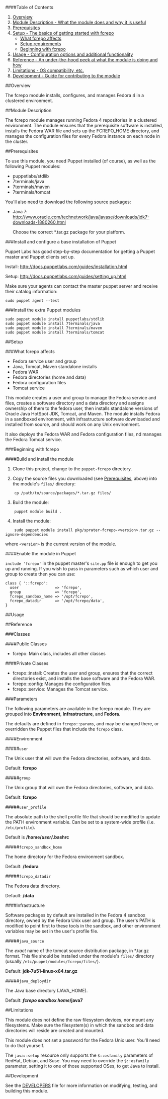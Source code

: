 ####Table of Contents

1. [Overview](#overview)
2. [Module Description - What the module does and why it is useful](#module-description)
3. [Prerequisites](#prerequisites)
3. [Setup - The basics of getting started with fcrepo](#setup)
    * [What fcrepo affects](#what-fcrepo-affects)
    * [Setup requirements](#setup-requirements)
    * [Beginning with fcrepo](#beginning-with-fcrepo)
4. [Usage - Configuration options and additional functionality](#usage)
5. [Reference - An under-the-hood peek at what the module is doing and how](#reference)
5. [Limitations - OS compatibility, etc.](#limitations)
6. [Development - Guide for contributing to the module](#development)

##Overview

The fcrepo module installs, configures, and manages Fedora 4 in a clustered 
environment.

##Module Description

The fcrepo module manages running Fedora 4 repositories in a clustered 
environment.  The module ensures that the prerequisite  software is installed, 
installs the Fedora WAR file and sets up the FCREPO_HOME directory, and manages 
the configuration files for every Fedora instance on each node in the cluster.

##Prerequisites

To use this module, you need Puppet installed (of course), as well as
the following Puppet modules:

* puppetlabs/stdlib
* 7terminals/java
* 7terminals/maven
* 7terminals/tomcat

You'll also need to download the following source packages:

 * Java 7:  <http://www.oracle.com/technetwork/java/javase/downloads/jdk7-downloads-1880260.html>

   Choose the correct *.tar.gz package for your platform.

###Install and configure a base installation of Puppet

Puppet Labs has good step-by-step documentation for getting a Puppet master 
and Puppet clients set up.

Install:  <http://docs.puppetlabs.com/guides/installation.html>

Setup:  <http://docs.puppetlabs.com/guides/setting_up.html>

Make sure your agents can contact the master puppet server and receive their 
catalog information:

```sudo puppet agent --test```

###Install the extra Puppet modules

```
sudo puppet module install puppetlabs/stdlib
sudo puppet module install 7terminals/java
sudo puppet module install 7terminals/maven
sudo puppet module install 7terminals/tomcat
```

##Setup

###What fcrepo affects

* Fedora service user and group
* Java, Tomcat, Maven standalone installs
* Fedora WAR
* Fedora directories (home and data)
* Fedora configuration files
* Tomcat service

This module creates a user and group to manage the Fedora service and files,
creates a software directory and a data directory and assigns ownership of
them to the fedora user, then installs standalone versions of Oracle Java
HotSpot JDK, Tomcat, and Maven.  The module installs Fedora in a
sandboxed environment, with infrastructure software downloaded and
installed from source, and should work on any Unix environment.

It also deploys the Fedora WAR and Fedora configuration files,
nd manages the Fedora Tomcat service.

###Beginning with fcrepo

####Build and install the module

1. Clone this project, change to the `puppet-fcrepo` directory. 

2. Copy the source files you downloaded (see [Prerequisites](#prerequisites),
above) into the module's `files/` directory:

```
    cp /path/to/source/packages/*.tar.gz files/
```

3. Build the module: 

```
    puppet module build .
```

4. Install the module:

```
    sudo puppet module install pkg/sprater-fcrepo-<version>.tar.gz --ignore-dependencies
```

   where `<version>` is the current version of the module.

####Enable the module in Puppet

`include 'fcrepo'` in the puppet master's `site.pp` file is enough to get 
you up and running.  If you wish to pass in parameters such as which user and
group to create then you can use:                                                                                    

```puppet                                                                                                                                 
class { '::fcrepo':                                                                                                                          
  user                => 'fcrepo',                                                                                        
  group               => 'fcrepo',                                                                                        
  fcrepo_sandbox_home => '/opt/fcrepo',
  fcrepo_datadir      => '/opt/fcrepo/data',
}
```

##Usage

##Reference

###Classes

####Public Classes

* fcrepo:  Main class, includes all other classes

####Private Classes

* fcrepo::install: Creates the user and group, ensures that the correct
  directories exist, and installs the base software and the Fedora WAR.
* fcrepo::config: Manages the configuration files.
* fcrepo::service: Manages the Tomcat service.

###Parameters

The following parameters are available in the fcrepo module.  They
are grouped into __Environment__, __Infrastructure__, and __Fedora__.

The defaults are defined in `fcrepo::params`, and may be changed there, or
overridden the Puppet files that include the `fcrepo` class.

####Environment

#####`user`

The Unix user that will own the Fedora directories, software, and data.

Default: **fcrepo**

#####`group`

The Unix group that will own the Fedora directories, software, and data.

Default: **fcrepo**

#####`user_profile`

The absolute path to the shell profile file that should be modified to
update the PATH environment variable.  Can be set to a system-wide profile
(i.e. `/etc/profile`).

Default is **/home/_user_/.bashrc**

#####`fcrepo_sandbox_home`

The home directory for the Fedora environment sandbox.

Default: **/fedora**

#####`fcrepo_datadir`

The Fedora data directory.

Default: **/data**

####Infrastructure

Software packages by default are installed in the Fedora 4 sandbox directory, owned
by the Fedora Unix user and group.  The user's PATH is modified to point first to 
these tools in the sandbox, and other environment variables may be set in the user's 
profile file.

#####`java_source`

The *exact* name of the tomcat source distribution package, in *.tar.gz format.
This file should be installed under the module's `files/` directory 
(usually `/etc/puppet/modules/fcrepo/files/`).

Default:  **jdk-7u51-linux-x64.tar.gz**

#####`java_deploydir`

The Java base directory (JAVA_HOME).

Default:  **_fcrepo sandbox home_/java7**

##Limitations

This module does not define the raw filesystem devices, nor mount
any filesystems.  Make sure the filesystem(s) in which the sandbox
and data directories will reside are created and mounted.

This module does not set a password for the Fedora Unix user.  You'll
need to do that yourself.

The `java::setup` resource only supports the `$::osfamily` parameters of 
RedHat, Debian, and Suse.  You may need to override the `$::osfamily` parameter,
setting it to one of those supported OSes, to get Java to install.

##Development

See the [DEVELOPERS](DEVELOPERS.md) file for more information on modifying, 
testing, and building this module.
